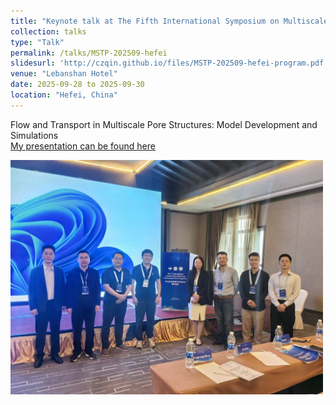 ```yaml
---
title: "Keynote talk at The Fifth International Symposium on Multiscale Simulations of Thermophysics (第五届热物理多尺度模拟国际会议)"
collection: talks
type: "Talk"
permalink: /talks/MSTP-202509-hefei
slidesurl: 'http://czqin.github.io/files/MSTP-202509-hefei-program.pdf'
venue: "Lebanshan Hotel"
date: 2025-09-28 to 2025-09-30
location: "Hefei, China"
---
```


Flow and Transport in Multiscale Pore Structures: Model Development and Simulations  
[My presentation can be found here](http://czqin.github.io/files/MSTP-202509-hefei-ppt.pdf)  
<p align="left">
  <img src="/images/MSTP-202509-hefei-2.jpg" alt="Session chair" width="500">
</p>
